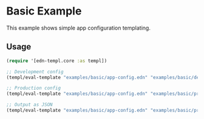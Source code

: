 # Basic Example

This example shows simple app configuration templating.

## Usage

```clojure
(require '[edn-templ.core :as templ])

;; Development config
(templ/eval-template "examples/basic/app-config.edn" "examples/basic/development.edn")

;; Production config  
(templ/eval-template "examples/basic/app-config.edn" "examples/basic/production.edn")

;; Output as JSON
(templ/eval-template "examples/basic/app-config.edn" "examples/basic/production.edn" :output :json)
```
